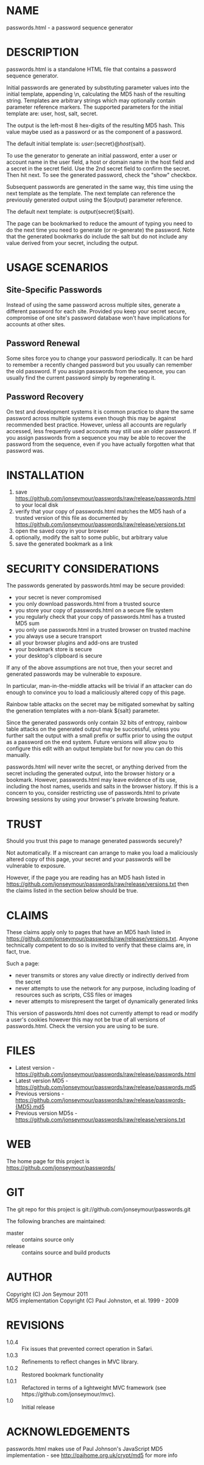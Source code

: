 NAME
====
passwords.html - a password sequence generator

DESCRIPTION
===========
passwords.html is a standalone HTML file that contains a password sequence generator.

Initial passwords are generated by substituting parameter values into the initial template, appending \n, calculating the MD5 hash of the resulting string. Templates are arbitrary strings which may optionally contain parameter reference markers. The supported parameters for the initial template are: user, host, salt, secret.

The output is the left-most 8 hex-digits of the resulting MD5 hash. This value maybe used as a password or as the component of a password.

The default initial template is: ${user}:${secret}@${host}${salt}.

To use the generator to generate an initial password, enter a user or account name in the user field, a host or domain name
in the host field and a secret in the secret field. Use the 2nd secret field to confirm the secret. Then hit next. To see
the generated password, check the "show" checkbox.

Subsequent passwords are generated in the same way, this time using the next template as the template.
The next template can reference the previously generated output using the ${output} parameter reference. 

The default next template: is ${output}${secret}${salt}.

The page can be bookmarked to reduce the amount of typing you need to do the next time you need to generate (or re-generate) the password. 
Note that the generated bookmarks do include the salt but do not include any value derived from your secret, including the output.

USAGE SCENARIOS
===============
Site-Specific Passwords
-----------------------
Instead of using the same password across multiple sites, generate a different password for each
site. Provided you keep your secret secure, compromise of one site's password database won't have
implications for accounts at other sites.

Password Renewal
----------------
Some sites force you to change your password periodically. It can be hard to remember a recently changed password but
you usually can remember the old password. If you assign passwords from the sequence, you can usually find
the current password simply by regenerating it.

Password Recovery
-----------------
On test and development systems it is common practice to share the same password across multiple systems 
even though this may be against recommended best practice. However, unless all accounts are regularly accessed,
less frequently used accounts may still use an older password. If you assign passwords from a sequence
you may be able to recover the password from the sequence, even if you have actually forgotten what that password was.

INSTALLATION
============
1. save https://github.com/jonseymour/passwords/raw/release/passwords.html to your local disk
2. verify that your copy of passwords.html matches the MD5 hash of a trusted version of this file as documented by https://github.com/jonseymour/passwords/raw/release/versions.txt
3. open the saved copy in your browser
4. optionally, modify the salt to some public, but arbitrary value
5. save the generated bookmark as a link 

SECURITY CONSIDERATIONS
=======================
The passwords generated by passwords.html may be secure provided:

* your secret is never compromised
* you only download passwords.html from a trusted source
* you store your copy of passwords.html on a secure file system
* you regularly check that your copy of passwords.html has a trusted MD5 sum
* you only use passwords.html in a trusted browser on trusted machine
* you always use a secure transport
* all your browser plugins and add-ons are trusted
* your bookmark store is secure
* your desktop's clipboard is secure

If any of the above assumptions are not true, then your secret and generated passwords may be vulnerable to exposure.

In particular, man-in-the-middle attacks will be trivial if an attacker can do enough to convince
you to load a maliciously altered copy of this page.

Rainbow table attacks on the secret may be mitigated somewhat by salting the generation templates with a non-blank
${salt} parameter.

Since the generated passwords only contain 32 bits of entropy, rainbow table attacks on the generated output 
may be successful, unless you further salt the output with a small prefix or suffix prior to using the output
as a password on the end system. Future versions will allow you to configure this edit with an output template but
for now you can do this manually.

passwords.html will never write the secret, or anything derived from the secret including the generated output, into the browser history or a bookmark. 
However, passwords.html may leave evidence of its use, including the host names, userids and salts in the browser history. If this is a concern to 
you, consider restricting use of passwords.html to private browsing sessions by using your browser's private browsing feature.

TRUST
=====
Should you trust this page to manage generated passwords securely? 

Not automatically. If a miscreant can arrange to make you load a maliciously altered copy of this page, your secret
and your passwords will be vulnerable to exposure.

However, if the page you are reading has an MD5 hash listed in https://github.com/jonseymour/passwords/raw/release/versions.txt then
the claims listed in the section below should be true.

CLAIMS
======
These claims apply only to pages that have an MD5 hash listed in https://github.com/jonseymour/passwords/raw/release/versions.txt. Anyone technically competent to do so is invited to verify that these claims are, in fact, true.

Such a page:

* never transmits or stores any value directly or indirectly derived from the secret
* never attempts to use the network for any purpose, including loading of resources such as scripts, CSS files or images
* never attempts to misrepresent the target of dynamically generated links

This version of passwords.html does not currently attempt to read or modify a user's cookies however this may not be true of all versions of passwords.html. Check the version
you are using to be sure.

FILES
=====
* Latest version - https://github.com/jonseymour/passwords/raw/release/passwords.html
* Latest version MD5 - https://github.com/jonseymour/passwords/raw/release/passwords.md5
* Previous versions - https://github.com/jonseymour/passwords/raw/release/passwords-{MD5}.md5
* Previous version MD5s - https://github.com/jonseymour/passwords/raw/release/versions.txt

WEB
===
The home page for this project is https://github.com/jonseymour/passwords/

GIT
===
The git repo for this project is git://github.com/jonseymour/passwords.git

The following branches are maintained:
<dl>
<dt>master</dt>
<dd>contains source only</dd>
<dt>release</dt>
<dd>contains source and build products</dd>
</dl>

AUTHOR
======
Copyright (C) Jon Seymour 2011<br/>
MD5 implementation Copyright (C) Paul Johnston, et al. 1999 - 2009

REVISIONS
=========
<dl>
<dt>1.0.4</dt>
<dd>Fix issues that prevented correct operation in Safari.</dd>
<dt>1.0.3</dt>
<dd>Refinements to reflect changes in MVC library.</dd>
<dt>1.0.2</dt>
<dd>Restored bookmark functionality</dd>
<dt>1.0.1</dt>
<dd>Refactored in terms of a lightweight MVC framework (see https://github.com/jonseymour/mvc).
</dd>
<dt>1.0</dt>
<dd>Initial release</dd>
</dl>
</dd>

ACKNOWLEDGEMENTS
================
passwords.html makes use of Paul Johnson's JavaScript MD5 implementation - see http://pajhome.org.uk/crypt/md5 for more info
